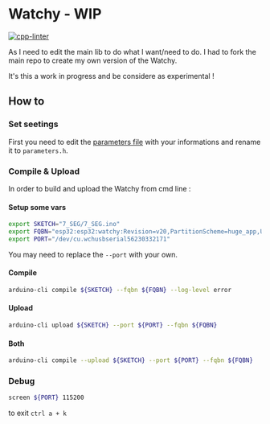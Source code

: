 # Watchy - WIP

[![cpp-linter](https://github.com/cpp-linter/cpp-linter-action/actions/workflows/cpp-linter.yml/badge.svg)](https://github.com/mickahell/Watchy/actions/workflows/lint.yml)

As I need to edit the main lib to do what I want/need to do. I had to fork the main repo to create my own version of the Watchy.

It's this a work in progress and be considere as experimental !

## How to

### Set seetings

First you need to edit the [parameters file](7_SEG/parameters.h.example) with your informations and rename it to `parameters.h`.

### Compile & Upload

In order to build and upload the Watchy from cmd line :

#### Setup some vars

```bash
export SKETCH="7_SEG/7_SEG.ino"
export FQBN="esp32:esp32:watchy:Revision=v20,PartitionScheme=huge_app,UploadSpeed=921600,DebugLevel=none"
export PORT="/dev/cu.wchusbserial56230332171"
```

You may need to replace the `--port` with your own.

#### Compile

```bash
arduino-cli compile ${SKETCH} --fqbn ${FQBN} --log-level error
```

#### Upload

```bash
arduino-cli upload ${SKETCH} --port ${PORT} --fqbn ${FQBN}
```

#### Both

```bash
arduino-cli compile --upload ${SKETCH} --port ${PORT} --fqbn ${FQBN}
```

### Debug

```bash
screen ${PORT} 115200
```

to exit `ctrl a + k`

